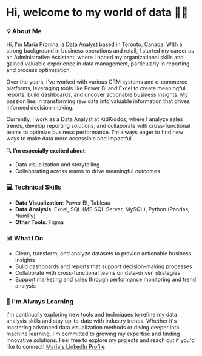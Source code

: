 # Hi, welcome to my world of data 👩‍💻 


### 💡 About Me

Hi, I'm Maria Pronina, a Data Analyst based in Toronto, Canada. With a strong background in business operations and retail, I started my career as an Administrative Assistant, where I honed my organizational skills and gained valuable experience in data management, particularly in reporting and process optimization.

Over the years, I’ve worked with various CRM systems and e-commerce platforms, leveraging tools like Power BI and Excel to create meaningful reports, build dashboards, and uncover actionable business insights. My passion lies in transforming raw data into valuable information that drives informed decision-making.

Currently, I work as a Data Analyst at KidKiddos, where I analyze sales trends, develop reporting solutions, and collaborate with cross-functional teams to optimize business performance. I’m always eager to find new ways to make data more accessible and impactful.

🔍 **I’m especially excited about**:
- Data visualization and storytelling  
- Collaborating across teams to drive meaningful outcomes


### 💻 Technical Skills
- **Data Visualization**: Power BI, Tableau  
- **Data Analysis**: Excel, SQL (MS SQL Server, MySQL), Python (Pandas, NumPy)  
- **Other Tools**: Figma


### 📊 What I Do
- Clean, transform, and analyze datasets to provide actionable business insights  
- Build dashboards and reports that support decision-making processes  
- Collaborate with cross-functional teams on data-driven strategies  
- Support marketing and sales through performance monitoring and trend analysis  


### 🌱 I'm Always Learning
I'm continually exploring new tools and techniques to refine my data analysis skills and stay up-to-date with industry trends. Whether it's mastering advanced data visualization methods or diving deeper into machine learning, I'm committed to growing my expertise and finding innovative solutions.
Feel free to explore my projects and reach out if you'd like to connect! [Maria's LinkedIn Profile](https://www.linkedin.com/in/mary-pronina/)
